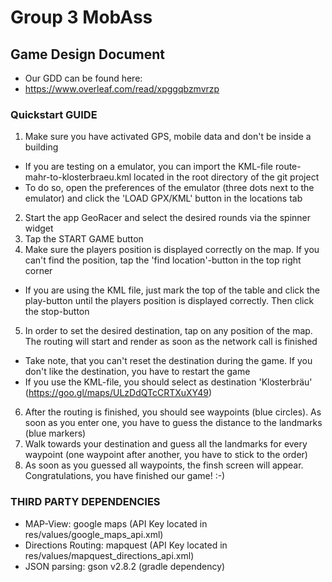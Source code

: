 # Group 3 MobAss

## Game Design Document
- Our GDD can be found here:
- https://www.overleaf.com/read/xpggqbzmvrzp

### Quickstart GUIDE
1. Make sure you have activated GPS, mobile data and don't be inside a building
  * If you are testing on a emulator, you can import the KML-file route-mahr-to-klosterbraeu.kml located in the root directory of the git project
  * To do so, open the preferences of the emulator (three dots next to the emulator) and click the 'LOAD GPX/KML' button in the locations tab
2. Start the app GeoRacer and select the desired rounds via the spinner widget
3. Tap the START GAME button
4. Make sure the players position is displayed correctly on the map. If you can't find the position, tap the 'find location'-button in the top right corner
  * If you are using the KML file, just mark the top of the table and click the play-button until the players position is displayed correctly. Then click the stop-button
5. In order to set the desired destination, tap on any position of the map. The routing will start and render as soon as the network call is finished
  * Take note, that you can't reset the destination during the game. If you don't like the destination, you have to restart the game
  * If you use the KML-file, you should select as destination 'Klosterbräu' (https://goo.gl/maps/ULzDdQTcCRTXuXY49)
6. After the routing is finished, you should see waypoints (blue circles). As soon as you enter one, you have to guess the distance to the landmarks (blue markers)
7. Walk towards your destination and guess all the landmarks for every waypoint (one waypoint after another, you have to stick to the order)
8. As soon as you guessed all waypoints, the finsh screen will appear. Congratulations, you have finished our game! :-)
 

### THIRD PARTY DEPENDENCIES
* MAP-View: google maps (API Key located in res/values/google_maps_api.xml)
* Directions Routing: mapquest (API Key located in res/values/mapquest_directions_api.xml)
* JSON parsing: gson v2.8.2 (gradle dependency)